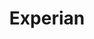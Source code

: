 ---
facebook: http://facebook.com/experian
instagram: http://instagram.com/experian
logohandle: experian
sort: experian
title: Experian
twitter: https://x.com/Experian_US
website: https://www.experian.com/
youtube: http://youtube.com/experian
---